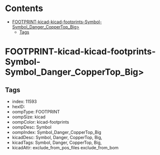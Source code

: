 



Contents
========

* [FOOTPRINT-kicad-kicad-footprints-Symbol-Symbol_Danger_CopperTop_Big>](#footprint-kicad-kicad-footprints-symbol-symbol_danger_coppertop_big)
	* [Tags](#tags)

# FOOTPRINT-kicad-kicad-footprints-Symbol-Symbol_Danger_CopperTop_Big>

## Tags

- index: 11593
- hexID: 
- oompType: FOOTPRINT
- oompSize: kicad
- oompColor: kicad-footprints
- oompDesc: Symbol
- oompIndex: Symbol_Danger_CopperTop_Big
- kicadDesc: Symbol, Danger, CopperTop, Big,
- kicadTags: Symbol, Danger, CopperTop, Big,
- kicadAttr: exclude_from_pos_files exclude_from_bom
